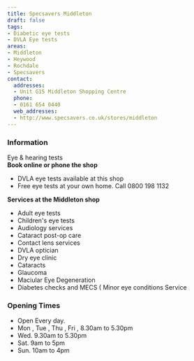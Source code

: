 ```yaml
---
title: Specsavers Middleton
draft: false
tags:
- Diabetic eye tests
- DVLA Eye tests
areas:
- Middleton
- Heywood
- Rochdale
- Specsavers
contact:
  addresses:
  - Unit G15 Middleton Shopping Centre
  phone:
  - 0161 654 0440
  web_addresses:
  - http://www.specsavers.co.uk/stores/middleton
---
```


### Information
Eye & hearing tests  
**Book online or phone the shop**  
* DVLA eye tests available at this shop  
* Free eye tests at your own home. Call 0800 198 1132  

**Services at the Middleton shop**  
* Adult eye tests  
* Children's eye tests  
* Audiology services  
* Cataract post-op care  
* Contact lens services  
* DVLA optician  
* Dry eye clinic  
* Cataracts  
* Glaucoma  
* Maciular Eye Degeneration  
* Diabetes checks and MECS ( Minor eye conditions
Service   

### Opening Times
* Open Every day.
* Mon , Tue , Thu , Fri , 8.30am to 5.30pm  
* Wed.  9.30am to 5.30pm  
* Sat. 9am to 5pm  
* Sun. 10am to 4pm  
